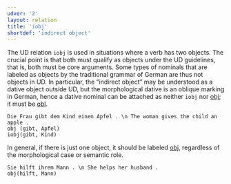 ```yaml
---
udver: '2'
layout: relation
title: 'iobj'
shortdef: 'indirect object'
---
```


The UD relation `iobj` is used in situations where a verb has two objects. The crucial point is that both must qualify
as objects under the UD guidelines, that is, both must be core arguments. Some types of nominals that are labeled as
objects by the traditional grammar of German are thus not objects in UD. In particular, the “indirect object” may be
understood as a dative object outside UD, but the morphological dative is an oblique marking in German, hence a dative
nominal can be attached as neither `iobj` nor [obj](); it must be [obl]().

~~~ sdparse
Die Frau gibt dem Kind einen Apfel . \n The woman gives the child an apple .
obj (gibt, Apfel)
iobj(gibt, Kind)
~~~

In general, if there is just one object, it should be labeled [obj](), regardless of the morphological case or semantic role.

~~~ sdparse
Sie hilft ihrem Mann . \n She helps her husband .
obj(hilft, Mann)
~~~
<!-- Interlanguage links updated Po lis 14 15:35:28 CET 2022 -->
